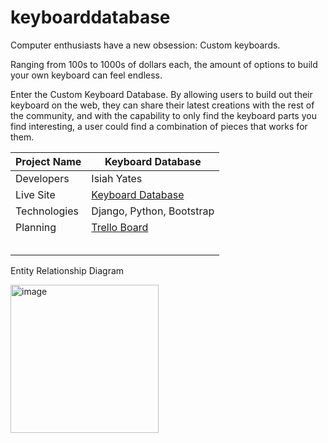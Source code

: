 # keyboarddatabase


Computer enthusiasts have a new obsession: Custom keyboards. 

Ranging from 100s to 1000s of dollars each, the amount of options to build your own keyboard can feel endless.

Enter the Custom Keyboard Database. By allowing users to build out their keyboard on the web, they can share their latest creations with the rest of the community, and with the capability to only find the keyboard parts you find interesting, a user could find a combination of pieces that works for them.

| Project Name | Keyboard Database                                                   |
|--------------|---------------------------------------------------------------------|
| Developers   | Isiah Yates                                                         |
| Live Site    | [Keyboard Database](https://keyboarddatabase-iy90.herokuapp.com/)   |
| Technologies | Django, Python, Bootstrap                                           |
| Planning     | [Trello Board](https://trello.com/b/vMPUqw3T/project-4-keyboard-db) |
|              |                                                                     |
|              |                                                                     |
|              |                                                                     |
|              |                                                                     |
|              |                                                                     |
Entity Relationship Diagram

<img width="237" alt="image" src="https://user-images.githubusercontent.com/100257983/181399066-8c223721-6f07-4005-8464-04a2a65afaf2.png">
